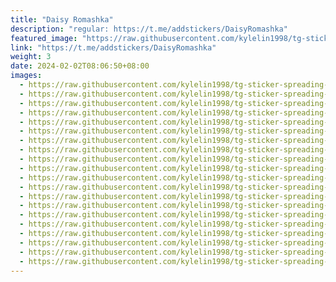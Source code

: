 ```yaml
---
title: "Daisy Romashka"
description: "regular: https://t.me/addstickers/DaisyRomashka"
featured_image: "https://raw.githubusercontent.com/kylelin1998/tg-sticker-spreading-worldwide-images/main/img/f3338ef3-04c1-41a0-8f87-95567562c729.jpg"
link: "https://t.me/addstickers/DaisyRomashka"
weight: 3
date: 2024-02-02T08:06:50+08:00
images:
  - https://raw.githubusercontent.com/kylelin1998/tg-sticker-spreading-worldwide-images/main/img/f3338ef3-04c1-41a0-8f87-95567562c729.jpg
  - https://raw.githubusercontent.com/kylelin1998/tg-sticker-spreading-worldwide-images/main/img/598b2db1-b847-4b3a-a641-a4103ea1285b.jpg
  - https://raw.githubusercontent.com/kylelin1998/tg-sticker-spreading-worldwide-images/main/img/a693a7e0-6c2b-4e73-8828-ce95d4e03edc.jpg
  - https://raw.githubusercontent.com/kylelin1998/tg-sticker-spreading-worldwide-images/main/img/9f1fef87-2d67-48f8-9359-1ada6b61ce19.jpg
  - https://raw.githubusercontent.com/kylelin1998/tg-sticker-spreading-worldwide-images/main/img/900ed875-8c49-4681-97db-8de6675b75e1.jpg
  - https://raw.githubusercontent.com/kylelin1998/tg-sticker-spreading-worldwide-images/main/img/70450ab1-cbc2-4916-8a9a-5ad439090288.jpg
  - https://raw.githubusercontent.com/kylelin1998/tg-sticker-spreading-worldwide-images/main/img/30376897-6ba0-4533-80bc-87891fe0411f.jpg
  - https://raw.githubusercontent.com/kylelin1998/tg-sticker-spreading-worldwide-images/main/img/6511ac0c-0a17-4dd4-9df0-73a97327e2ce.jpg
  - https://raw.githubusercontent.com/kylelin1998/tg-sticker-spreading-worldwide-images/main/img/02c1838b-8688-4b73-babb-834f764cf6fa.jpg
  - https://raw.githubusercontent.com/kylelin1998/tg-sticker-spreading-worldwide-images/main/img/6871ff30-8247-451f-8755-405761cb87a5.jpg
  - https://raw.githubusercontent.com/kylelin1998/tg-sticker-spreading-worldwide-images/main/img/71cc62e8-8db0-48ca-91a7-fc9328ba8d7f.jpg
  - https://raw.githubusercontent.com/kylelin1998/tg-sticker-spreading-worldwide-images/main/img/dbe874d9-fb2b-4dbd-a9b4-1c54bf008d61.jpg
  - https://raw.githubusercontent.com/kylelin1998/tg-sticker-spreading-worldwide-images/main/img/73c8146f-f82f-444e-9683-dba0bd59482e.jpg
  - https://raw.githubusercontent.com/kylelin1998/tg-sticker-spreading-worldwide-images/main/img/9baea658-7c58-450e-9d7e-3cfcaf77155d.jpg
  - https://raw.githubusercontent.com/kylelin1998/tg-sticker-spreading-worldwide-images/main/img/a0836b0f-f4c2-4f0e-9b6f-13da531ab1af.jpg
  - https://raw.githubusercontent.com/kylelin1998/tg-sticker-spreading-worldwide-images/main/img/eda93a82-0f8a-4a70-b20b-15867f91d8a2.jpg
  - https://raw.githubusercontent.com/kylelin1998/tg-sticker-spreading-worldwide-images/main/img/d26c8c2c-d793-4304-b23b-07223de65b04.jpg
  - https://raw.githubusercontent.com/kylelin1998/tg-sticker-spreading-worldwide-images/main/img/9cb8c06d-70ee-48e3-900c-f0e5ae2a9dd7.jpg
  - https://raw.githubusercontent.com/kylelin1998/tg-sticker-spreading-worldwide-images/main/img/1a3e510a-da57-4d95-833a-414131667ff5.jpg
  - https://raw.githubusercontent.com/kylelin1998/tg-sticker-spreading-worldwide-images/main/img/bf3f6abd-d57f-4ca3-94d7-6926f909d4b1.jpg
---
```

